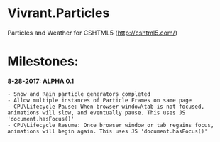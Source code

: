 # Vivrant.Particles
Particles and Weather for CSHTML5 (http://cshtml5.com/)

# Milestones:

**8-28-2017: ALPHA 0.1**

    - Snow and Rain particle generators completed
    - Allow multiple instances of Particle Frames on same page
    - CPU\Lifecycle Pause: When browser window\tab is not focused, animations will slow, and eventually pause. This uses JS 'document.hasFocus()'
    - CPU\Lifecycle Resume: Once browser window or tab regains focus, animations will begin again. This uses JS 'document.hasFocus()'
